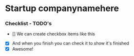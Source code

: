 # Startup companynamehere

### Checklist - TODO's

- [] We can create checkbox items like this
- [x] And when you finish you can check it to show it's finished
- [x] Awesome!
